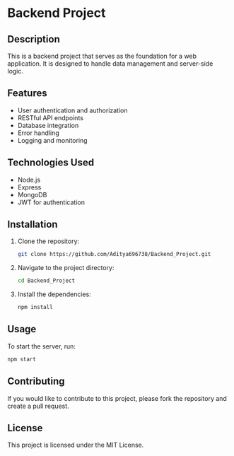 # Backend Project

## Description
This is a backend project that serves as the foundation for a web application. It is designed to handle data management and server-side logic.

## Features
- User authentication and authorization
- RESTful API endpoints
- Database integration
- Error handling
- Logging and monitoring

## Technologies Used
- Node.js
- Express
- MongoDB
- JWT for authentication

## Installation
1. Clone the repository:
   ```bash
   git clone https://github.com/Aditya696738/Backend_Project.git
   ```
2. Navigate to the project directory:
   ```bash
   cd Backend_Project
   ```
3. Install the dependencies:
   ```bash
   npm install
   ```

## Usage
To start the server, run:
```bash
npm start
```

## Contributing
If you would like to contribute to this project, please fork the repository and create a pull request.

## License
This project is licensed under the MIT License.

